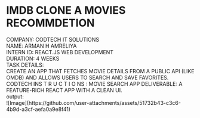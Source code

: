 <h1> IMDB CLONE A MOVIES RECOMMDETION </h1>
COMPANY: CODTECH IT SOLUTIONS<br/>
NAME: ARMAN H AMRELIYA<br/>
INTERN ID: REACT.JS WEB DEVELOPMENT<br/>
DURATION: 4 WEEKS<br/>
TASK DETAILS:<br/>
CREATE AN APP THAT FETCHES MOVIE
DETAILS FROM A PUBLIC API (LIKE OMDB)
AND ALLOWS USERS TO SEARCH AND SAVE
FAVORITES.
<br/>
CODTECH
INS T R U C T I O NS :
MOVIE SEARCH APP
DELIVERABLE: A FEATURE-RICH REACT
APP WITH A CLEAN UI.
<br/>
output:<br/>
![Image](https://github.com/user-attachments/assets/51732b43-c3c6-4b9d-a3cf-aefa0a9e8f41)


